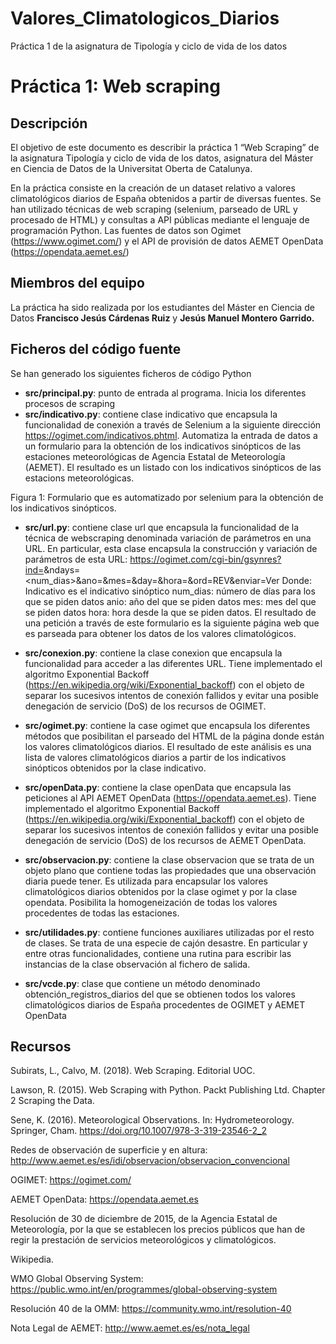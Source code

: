 # Valores_Climatologicos_Diarios
Práctica 1 de la asignatura de Tipología y ciclo de vida de los datos
# Práctica 1: Web scraping

## Descripción

El objetivo de este documento es describir la práctica 1 “Web Scraping” de la asignatura Tipología y ciclo de vida de los datos, asignatura del Máster en Ciencia de Datos de la Universitat Oberta de Catalunya. 

En la práctica consiste en la creación de un dataset relativo a valores climatológicos diarios de España obtenidos a partir de diversas fuentes. Se han utilizado técnicas de web scraping (selenium, parseado de URL y procesado de HTML) y consultas a API públicas mediante el lenguaje de programación Python. Las fuentes de datos son Ogimet (https://www.ogimet.com/) y el API de provisión de datos AEMET OpenData (https://opendata.aemet.es/) 

## Miembros del equipo

La práctica ha sido realizada por los estudiantes del Máster en Ciencia de Datos **Francisco Jesús Cárdenas Ruiz** y **Jesús Manuel Montero Garrido.**

## Ficheros del código fuente
Se han generado los siguientes ficheros de código Python

* **src/principal.py**: punto de entrada al programa. Inicia los diferentes procesos de scraping
* **src/indicativo.py**: contiene clase indicativo que encapsula la funcionalidad de conexión a través de Selenium a la siguiente dirección https://ogimet.com/indicativos.phtml. Automatiza la entrada de datos a un formulario para la obtención de los indicativos sinópticos de las estaciones meteorológicas de Agencia Estatal de Meteorología (AEMET). El resultado es un listado con los indicativos sinópticos de las estacions meteorológicas.
 
 

Figura 1: Formulario que es automatizado por selenium para la obtención de los indicativos sinópticos. 
* **src/url.py**: contiene clase url que encapsula la funcionalidad de la técnica de webscraping denominada variación de parámetros en una URL. En particular, esta clase encapsula la construcción y variación de parámetros de esta URL: 
https://ogimet.com/cgi-bin/gsynres?ind=<indicativo>&ndays=<num_dias>&ano=<anio>&mes=<mes>&day=<dia>&hora=<hora>&ord=REV&enviar=Ver
Donde:
Indicativo es el indicativo sinóptico
num_dias: número de días para los que se piden datos
anio: año del que se piden datos
mes: mes del que se piden datos
hora: hora desde la que se piden datos.
El resultado de una petición a través de este formulario es la siguiente página web que es parseada para obtener los datos de los valores climatológicos.

* **src/conexion.py**: contiene la clase conexion que encapsula la funcionalidad para acceder a las diferentes URL. Tiene implementado el algoritmo Exponential Backoff (https://en.wikipedia.org/wiki/Exponential_backoff) con el objeto de separar los sucesivos intentos de conexión fallidos y evitar una posible denegación de servicio (DoS) de los recursos de OGIMET.
* **src/ogimet.py**: contiene la case ogimet que encapsula los diferentes métodos que posibilitan el parseado del HTML de la página donde están los valores climatológicos diarios. El resultado de este análisis es una lista de valores climatológicos diarios a partir de los indicativos sinópticos obtenidos por la clase indicativo.
* **src/openData.py**: contiene la clase openData que encapsula las peticiones al API AEMET OpenData (https://opendata.aemet.es). Tiene implementado el algoritmo Exponential Backoff (https://en.wikipedia.org/wiki/Exponential_backoff) con el objeto de separar los sucesivos intentos de conexión fallidos y evitar una posible denegación de servicio (DoS) de los recursos de AEMET OpenData.
* **src/observacion.py**: contiene la clase observacion que se trata de un objeto plano que contiene todas las propiedades que una observación diaria puede tener. Es utilizada para encapsular los valores climatológicos diarios obtenidos por la clase ogimet y por la clase opendata. Posibilita la homogeneización de todas los valores procedentes de todas las estaciones.
* **src/utilidades.py**: contiene funciones auxiliares utilizadas por el resto de clases. Se trata de una especie de cajón desastre. En particular y entre otras funcionalidades, contiene una rutina para escribir las instancias de la clase observación al fichero de salida.
* **src/vcde.py**: clase que contiene un método denominado obtención_registros_diarios del que se obtienen todos los valores climatológicos diarios de España procedentes de OGIMET y AEMET OpenData

## Recursos

Subirats, L., Calvo, M. (2018). Web Scraping. Editorial UOC.
 
Lawson, R. (2015). Web Scraping with Python. Packt Publishing Ltd. Chapter 2 Scraping the Data.
 
Sene, K. (2016). Meteorological Observations. In: Hydrometeorology. Springer, Cham. https://doi.org/10.1007/978-3-319-23546-2_2
 
Redes de observación de superficie y en altura: http://www.aemet.es/es/idi/observacion/observacion_convencional
 
OGIMET: https://ogimet.com/
 
AEMET OpenData: https://opendata.aemet.es
 
Resolución de 30 de diciembre de 2015, de la Agencia Estatal de Meteorología, por la que se establecen los precios públicos que han de regir la prestación de servicios meteorológicos y climatológicos.
 
Wikipedia.
 
WMO Global Observing System: https://public.wmo.int/en/programmes/global-observing-system
 
Resolución 40 de la OMM: https://community.wmo.int/resolution-40
 
Nota Legal de AEMET: http://www.aemet.es/es/nota_legal
